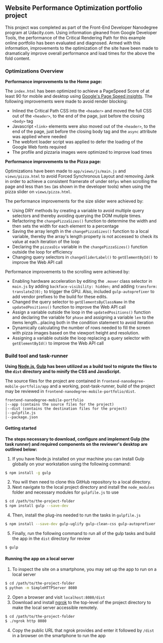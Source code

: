## Website Performance Optimization portfolio project

This project was completed as part of the Front-End Developer Nanodegree program at Udacity.com. Using information gleaned from Google Developer Tools, the performance of the Critical Rendering Path for this example online portfolio has been evaluated and diagnosed. Armed with this information, improvements to the optimization of the site have been made to dramatically improve overall performance and load times for the above the fold content.

### Optimizations Overview

**Performance improvements to the Home page:**

The `index.html` has been optimized to achieve a PageSpeed Score of at least 90 for mobile and desktop using [Google's Page Speed insights](https://developers.google.com/speed/pagespeed/insights/). The following improvements were made to avoid render blocking:

* Inlined the Critical Path CSS into the `<header>` and moved the full CSS out of the `<header>`, to the end of the page, just before the closing `<body>` tag
* Javascript `<link>` elements were also moved out of the `<header>`, to the end of the page, just before the closing body tag and the `async` attribute was applied where needed
* The webfont loader script was applied to defer the loading of the Google Web fonts required
* The profile and pizzaria images were optimized to improve load times

**Performance improvements to the Pizza page:**

Optimizations have been made to `app/views/js/main.js` and `views/pizza.html` to avoid Forced Synchronous Layout and removing Jank in order to achieve a consistent framerate of under `60fps` when scrolling the page and less than `5ms` (as shown in the developer tools) when using the pizza slider on `views/pizza.html`.

The performance improvements for the size slider were achieved by:

* Using DRY methods by creating a variable to avoid multiple query selectors and thereby avoiding querying the DOM mutiple times.
* Refactoring the `changePizzaSizes()` function to determine the width and then sets the width for each element to a percentage
* Saving the array length in the `changePizzaSizes()` function to a local variable, thereby the array's length property is not accessed to check its value at each iteration of the loop
* Declaring the `pizzasDiv` variable in the `changePizzaSizes()` function outside the loop for efficiency
* Changing query selectors in `changeSliderLabel()` to `getElementById()` to improve the Web API call


Performance improvements to the scrolling were achieved by:

* Enabling hardware acceleration by editing the `.mover` class selector in `main.js` by adding `backface-visibility: hidden;` and adding `transform: translateZ(0);` to trigger the GPU. Also, included `gulp-autoprefixer` to add vendor prefixes to the build for these edits.
* Changed the query selector to `getElementsByClassName` in the `updatedPositions()` function to improve the Web API call
* Assign a variable outside the loop in the `updatedPositions()` function and declaring the variable for `phase` and assigning a variable `len` to the items length...placing both in the condition statement to avoid iteration
* Dynamically calculating the number of rows needed to fill the screen with pizza images based on the viewport height and resolution.
* Assigning a variable outside the loop replacing a query selector with `getElementById()` to improve the Web API call



### Build tool and task-runner

**Using [Node.js](https://nodejs.org/), [Gulp](https://www.npmjs.com/package/gulp) has been utilized as a build tool to migrate the files to the `dist` directory and to minify the CSS and JavaScript.**

The source files for the project are contained in `frontend-nanodegree-mobile-portfolio/app` and a working, post-task-runner, build of the project may be reviewed in `frontend-nanodegree-mobile-portfolio/dist`.

```
frontend-nanodegree-mobile-portfolio
|--app (contains the source files for the project)
|--dist (contains the destination files for the project)
|--gulpfile.js
|--package.json
```


#### Getting started

**The steps necessary to download, configure and implement Gulp (the task runner) and required components on the reviewer's desktop are outlined below:**

1. If you have Node.js installed on your machine you can install Gulp globally on your workstation using the following command:

```bash
$ npm install -g gulp
```

2. You will then need to clone this GitHub repository to a local directory.
3. Next navigate to the local project directory and install the `node_modules` folder and necessary modules for `gulpfile.js` to use

```bash
$ cd /path/to/the-project-folder
$ npm install gulp --save-dev
```

4. Then, install the plug-ins needed to run the tasks in `gulpfile.js`

```bash
$ npm install --save-dev gulp-uglify gulp-clean-css gulp-autoprefixer
```

5. Finally, run the following command to run all of the gulp tasks and build the app in the `dist` directory for review

```bash
$ gulp
```

#### Running the app on a local server

1. To inspect the site on a smartphone, you may set up the app to run on a local server

```bash
$ cd /path/to/the-project-folder
$ python -m SimpleHTTPServer 8080
```

2. Open a browser and visit `localhost:8080/dist`
3. Download and install [ngrok](https://ngrok.com/) to the top-level of the project directory to make the local server accessible remotely.

``` bash
$ cd /path/to/the-project-folder
$ ./ngrok http 8080
```

4. Copy the public URL that ngrok provides and enter it followed by `/dist` in a browser on the smartphone to run the app  

